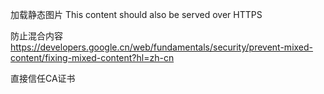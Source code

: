 加载静态图片
This content should also be served over HTTPS


防止混合内容
https://developers.google.cn/web/fundamentals/security/prevent-mixed-content/fixing-mixed-content?hl=zh-cn




直接信任CA证书